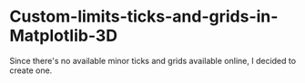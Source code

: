 # Custom-limits-ticks-and-grids-in-Matplotlib-3D
Since there's no available minor ticks and grids available online, I decided to create one.
